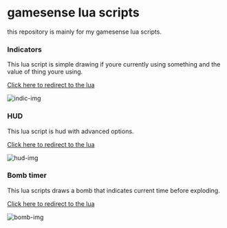 # gamesense lua scripts

this repository is mainly for my gamesense lua scripts.

### Indicators

This lua script is simple drawing if youre currently using something and the value of thing youre using.

[Click here to redirect to the lua](https://github.com/solohvh/gs-lua/blob/master/indicators.lua)

![indic-img](https://cdn.discordapp.com/attachments/528307895729913856/630832617910173697/unknown.png)


### HUD

This lua script is hud with advanced options.

[Click here to redirect to the lua](https://github.com/solohvh/gs-lua/blob/master/hud.lua)

![hud-img](https://cdn.discordapp.com/attachments/528307895729913856/628680148996194317/unknown.png)


### Bomb timer

This lua scripts draws a bomb that indicates current time before exploding.

[Click here to redirect to the lua](https://github.com/solohvh/gs-lua/blob/master/bomb_timer.lua)

![bomb-img](https://cdn.discordapp.com/attachments/528727323785297933/594968072977121301/unknown.png)
